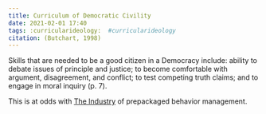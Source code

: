 ```yaml
---
title: Curriculum of Democratic Civility
date: 2021-02-01 17:40
tags: :curricularideology:  #curricularideology
citation: (Butchart, 1998)
---
```

Skills that are needed to be a good citizen in a Democracy include: ability to debate issues of principle and justice; to become comfortable with argument, disagreement, and conflict; to test competing truth claims; and to engage in moral inquiry (p. 7). 

This is at odds with [The Industry](202102011728.md) of prepackaged behavior management.
